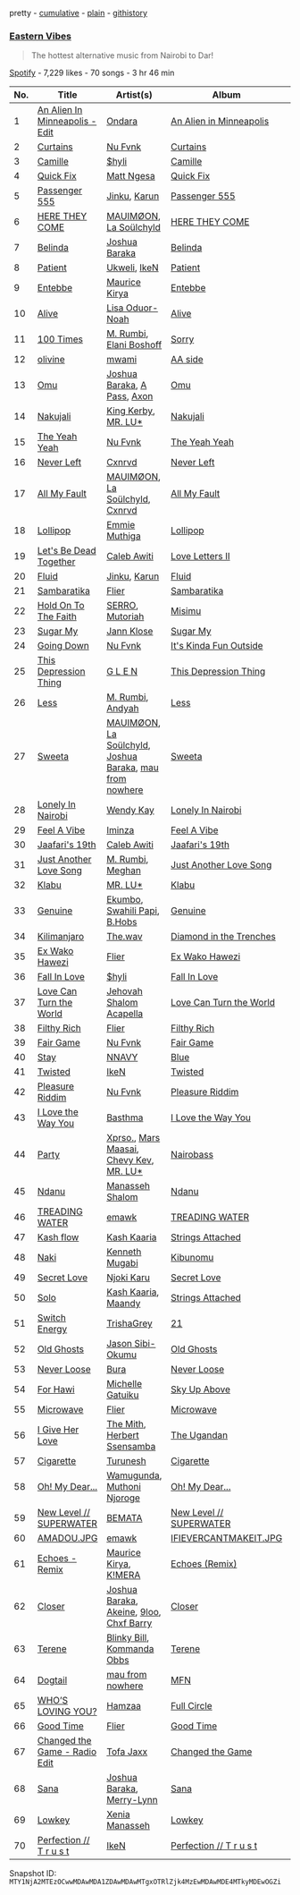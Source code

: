 pretty - [cumulative](/playlists/cumulative/37i9dQZF1DWVkyW4DM7wMY.md) - [plain](/playlists/plain/37i9dQZF1DWVkyW4DM7wMY) - [githistory](https://github.githistory.xyz/mackorone/spotify-playlist-archive/blob/main/playlists/plain/37i9dQZF1DWVkyW4DM7wMY)

### [Eastern Vibes](https://open.spotify.com/playlist/37i9dQZF1DWVkyW4DM7wMY)

> The hottest alternative music from Nairobi to Dar!

[Spotify](https://open.spotify.com/user/spotify) - 7,229 likes - 70 songs - 3 hr 46 min

| No. | Title | Artist(s) | Album | Length |
|---|---|---|---|---|
| 1 | [An Alien In Minneapolis \- Edit](https://open.spotify.com/track/5YhOK0XMfjtW5L42FODqzK) | [Ondara](https://open.spotify.com/artist/33saQZHi434TBuDAXbyU2W) | [An Alien in Minneapolis](https://open.spotify.com/album/0v6BWLBbaTRtVIC2d09Jmk) | 4:19 |
| 2 | [Curtains](https://open.spotify.com/track/25XVan47oOYRQU04LiTfE0) | [Nu Fvnk](https://open.spotify.com/artist/30XGohmPXRz344ZBt74x2R) | [Curtains](https://open.spotify.com/album/0CKUdB8tlCZaoxAVrCYKTI) | 1:50 |
| 3 | [Camille](https://open.spotify.com/track/74DvPOPk92XbKct0MwhCkv) | [$hyli](https://open.spotify.com/artist/1x2yCv1GTPRRYymqPuZGPZ) | [Camille](https://open.spotify.com/album/0TuVjq7KoUQdIEq9agdjFo) | 2:38 |
| 4 | [Quick Fix](https://open.spotify.com/track/77faFjUOgUeEbYTSxSp8Ub) | [Matt Ngesa](https://open.spotify.com/artist/38jStfZwiNvdn1PKt9ma35) | [Quick Fix](https://open.spotify.com/album/4J4Fk7hYiAQjyszRx6HAXV) | 3:13 |
| 5 | [Passenger 555](https://open.spotify.com/track/1uzIRwVybr2mBvJSnQItnQ) | [Jinku](https://open.spotify.com/artist/3gkk18CqFxsmkZkGyYZKqo), [Karun](https://open.spotify.com/artist/50bljU0VZtp2E7nAFRy5pC) | [Passenger 555](https://open.spotify.com/album/5kvhkBw0dqS3hAcpTblmKS) | 3:15 |
| 6 | [HERE THEY COME](https://open.spotify.com/track/5H5eCRqsbOq8BlXgqjXJbu) | [MAUIMØON](https://open.spotify.com/artist/6YrLXeCHt4gjrGx6cLCd4b), [La Soülchyld](https://open.spotify.com/artist/22kR1CajfNQ3ZmPcjKATyV) | [HERE THEY COME](https://open.spotify.com/album/6F7eC5DNJNyX0wsy3Ll7IR) | 2:19 |
| 7 | [Belinda](https://open.spotify.com/track/64C4vezOJyDbudIGxquW89) | [Joshua Baraka](https://open.spotify.com/artist/3sjmAVaeka80SCvK69bedW) | [Belinda](https://open.spotify.com/album/5jHk9XRushK0QWe6yamCPW) | 2:13 |
| 8 | [Patient](https://open.spotify.com/track/7LxVI3obU50YFurUYGp3ih) | [Ukweli](https://open.spotify.com/artist/5I48tG854vS1rY1isuMOgQ), [IkeN](https://open.spotify.com/artist/7CaVQkC4udPIDQmSUrr4t0) | [Patient](https://open.spotify.com/album/2d1a8MNe12RsPe3rhZpGvb) | 2:59 |
| 9 | [Entebbe](https://open.spotify.com/track/7JUJDegbbXHmYLtWIb811E) | [Maurice Kirya](https://open.spotify.com/artist/74irFmh7k7vfTa2QXwI729) | [Entebbe](https://open.spotify.com/album/59vlQB3gPrQV9VLhU120ub) | 3:52 |
| 10 | [Alive](https://open.spotify.com/track/3a1aICYwrm7nwHfFT9Aomm) | [Lisa Oduor\-Noah](https://open.spotify.com/artist/2lzhfTv334wDq7W7tFyJHa) | [Alive](https://open.spotify.com/album/6FPn7GfYm4qUXtlnXp6gLq) | 2:34 |
| 11 | [100 Times](https://open.spotify.com/track/2WgNtC3w0ACWDm7uQax1Hc) | [M\. Rumbi](https://open.spotify.com/artist/6ToQowXRJ5GkBPHDECCEoP), [Elani Boshoff](https://open.spotify.com/artist/5suRdrTilj7Ufg7eAwMnB9) | [Sorry](https://open.spotify.com/album/40i8dEUNnqec3hSKR9UytO) | 2:13 |
| 12 | [olivine](https://open.spotify.com/track/15fDmWe5ofnwmFJWVOT6SZ) | [mwami](https://open.spotify.com/artist/0efcioCBRBzfxRC6Ax0zXq) | [AA side](https://open.spotify.com/album/2zcsqTWzsWlCDn9M2pnzvr) | 3:38 |
| 13 | [Omu](https://open.spotify.com/track/4zP3adRK1v4LD0BZ9nLyVd) | [Joshua Baraka](https://open.spotify.com/artist/3sjmAVaeka80SCvK69bedW), [A Pass](https://open.spotify.com/artist/70FdrG5oIuFyE1eA8HC8XX), [Axon](https://open.spotify.com/artist/3g95XKMEfhHYudfTK9m6Ol) | [Omu](https://open.spotify.com/album/6i4sCnOmNSCkWyrFmPWGv1) | 2:54 |
| 14 | [Nakujali](https://open.spotify.com/track/2d2ogRrGa1wLEkRXiUwB7a) | [King Kerby](https://open.spotify.com/artist/7G7OkIfv61UXFzxzdyVA4Z), [MR\. LU\*](https://open.spotify.com/artist/05KD4zm2D3CbvjIgylLTTF) | [Nakujali](https://open.spotify.com/album/24ltQJTER5RRMF0zrK90wu) | 2:09 |
| 15 | [The Yeah Yeah](https://open.spotify.com/track/24pqG5Vg6ImGrIPlWrlfLe) | [Nu Fvnk](https://open.spotify.com/artist/30XGohmPXRz344ZBt74x2R) | [The Yeah Yeah](https://open.spotify.com/album/3CYD922quLZEwzqvSokO0I) | 2:19 |
| 16 | [Never Left](https://open.spotify.com/track/5NmZh4HWwcrABFobXleIF6) | [Cxnrvd](https://open.spotify.com/artist/2hgk9A3fWriCu0wZQkUuwQ) | [Never Left](https://open.spotify.com/album/1S9nZvo7L2skkCIx6QxlNN) | 2:52 |
| 17 | [All My Fault](https://open.spotify.com/track/7cG83GowP42UW1FOecUOe3) | [MAUIMØON](https://open.spotify.com/artist/6YrLXeCHt4gjrGx6cLCd4b), [La Soülchyld](https://open.spotify.com/artist/22kR1CajfNQ3ZmPcjKATyV), [Cxnrvd](https://open.spotify.com/artist/2hgk9A3fWriCu0wZQkUuwQ) | [All My Fault](https://open.spotify.com/album/4MVfWM1J9jPkg8dSExd4hB) | 3:06 |
| 18 | [Lollipop](https://open.spotify.com/track/4UHMy4KxMAAEu4dSSHMe8h) | [Emmie Muthiga](https://open.spotify.com/artist/3C7QGmFonaPwN5s7loihkR) | [Lollipop](https://open.spotify.com/album/5kZxneIXl7kwSMClNweMki) | 3:26 |
| 19 | [Let's Be Dead Together](https://open.spotify.com/track/1I14Z5NNXIdsmjgLi1jBKV) | [Caleb Awiti](https://open.spotify.com/artist/18QJYkUruunLIMqRIC1ljN) | [Love Letters II](https://open.spotify.com/album/4YPEUtBlXYKlVpxAezEElY) | 3:19 |
| 20 | [Fluid](https://open.spotify.com/track/6ujGeCDFqxkzyxLWlKFeGa) | [Jinku](https://open.spotify.com/artist/3gkk18CqFxsmkZkGyYZKqo), [Karun](https://open.spotify.com/artist/50bljU0VZtp2E7nAFRy5pC) | [Fluid](https://open.spotify.com/album/2Gl9K6erA2hugDhU1qqbUC) | 3:19 |
| 21 | [Sambaratika](https://open.spotify.com/track/5JylASyKwZDJl64NjuTfQD) | [Flier](https://open.spotify.com/artist/4GG9mTTEeOa6zUYwO3YmgU) | [Sambaratika](https://open.spotify.com/album/0lIeaCNbdsXfvwaLReYjo8) | 3:03 |
| 22 | [Hold On To The Faith](https://open.spotify.com/track/6M2SvwjsfkfQNncdSj1TAh) | [SERRO](https://open.spotify.com/artist/4r3svQfFw0Ae5GMplY92u9), [Mutoriah](https://open.spotify.com/artist/2eAAis6wgQ4My2ixOkGRaD) | [Misimu](https://open.spotify.com/album/68CvaHEB0uNEYLKUCosqYH) | 4:06 |
| 23 | [Sugar My](https://open.spotify.com/track/1rkxLO2NKJbQPHJwm6GrRm) | [Jann Klose](https://open.spotify.com/artist/1csVkdRxOIO5TkhZCPQxIR) | [Sugar My](https://open.spotify.com/album/1d8R1bjpHCMEAK3FH9pGEf) | 3:06 |
| 24 | [Going Down](https://open.spotify.com/track/4syW5B9Y9cLyKIBrBxWZrb) | [Nu Fvnk](https://open.spotify.com/artist/30XGohmPXRz344ZBt74x2R) | [It's Kinda Fun Outside](https://open.spotify.com/album/0DRFoYbyCxS0cnA8kSMtd3) | 2:10 |
| 25 | [This Depression Thing](https://open.spotify.com/track/5sdWuECOLbdWDzfYe9qOhm) | [G L E N](https://open.spotify.com/artist/6Zn7q82x0RrkCcxeTQ2t5x) | [This Depression Thing](https://open.spotify.com/album/4yac4Do5pCzuHEGjTgTq0V) | 3:42 |
| 26 | [Less](https://open.spotify.com/track/4RuuafWTVxluP7QgNvlIXE) | [M\. Rumbi](https://open.spotify.com/artist/6ToQowXRJ5GkBPHDECCEoP), [Andyah](https://open.spotify.com/artist/0TEFK09eFLqYTE2fj7xUtX) | [Less](https://open.spotify.com/album/5oiJNwUcVFKzIICaCH0AVo) | 1:25 |
| 27 | [Sweeta](https://open.spotify.com/track/4minQAokut1H7SBwPZKwtg) | [MAUIMØON](https://open.spotify.com/artist/6YrLXeCHt4gjrGx6cLCd4b), [La Soülchyld](https://open.spotify.com/artist/22kR1CajfNQ3ZmPcjKATyV), [Joshua Baraka](https://open.spotify.com/artist/3sjmAVaeka80SCvK69bedW), [mau from nowhere](https://open.spotify.com/artist/7MZ8Hh17R6vfPDn9UCkvuf) | [Sweeta](https://open.spotify.com/album/4yzLR6HrG4b0lzjDqIXq8Y) | 2:47 |
| 28 | [Lonely In Nairobi](https://open.spotify.com/track/6ilStQsc2cozlrjmseAJ7N) | [Wendy Kay](https://open.spotify.com/artist/4xRJ8mtHNzJYvlJbspGFO6) | [Lonely In Nairobi](https://open.spotify.com/album/3O3f7B13CuboRb9Pbv505l) | 3:09 |
| 29 | [Feel A Vibe](https://open.spotify.com/track/3sDAbZpJWBxgxry5ATbW9g) | [Iminza](https://open.spotify.com/artist/6zjQD2awFMEfRnNakBu9Br) | [Feel A Vibe](https://open.spotify.com/album/4EjSGOjlSpwN4Kdv3gvALp) | 2:59 |
| 30 | [Jaafari's 19th](https://open.spotify.com/track/5JyMs4lhBY6IaL45sgVLKi) | [Caleb Awiti](https://open.spotify.com/artist/18QJYkUruunLIMqRIC1ljN) | [Jaafari's 19th](https://open.spotify.com/album/0ai61scImkAr7m5BXocapW) | 3:33 |
| 31 | [Just Another Love Song](https://open.spotify.com/track/20u7hieXi6VV3t6p5s9ggJ) | [M\. Rumbi](https://open.spotify.com/artist/6ToQowXRJ5GkBPHDECCEoP), [Meghan](https://open.spotify.com/artist/48KeNSc5xrQvLgxGxIFvoI) | [Just Another Love Song](https://open.spotify.com/album/532BimGtZfjb35BXOSTnJe) | 2:57 |
| 32 | [Klabu](https://open.spotify.com/track/6QOxa26PnUPC9bxJKWDinP) | [MR\. LU\*](https://open.spotify.com/artist/05KD4zm2D3CbvjIgylLTTF) | [Klabu](https://open.spotify.com/album/6QP1Xlw0ufY3bsCmaMz8im) | 2:08 |
| 33 | [Genuine](https://open.spotify.com/track/5pM1WfOZrSWWhap2LbUeIq) | [Ekumbo](https://open.spotify.com/artist/1a40Z4TMkLys2UVlxDXPT7), [Swahili Papi](https://open.spotify.com/artist/66HNxzGcmvdYQD36Pcg0Di), [B.Hobs](https://open.spotify.com/artist/6j4XLopWlHMQqAR92RvI53) | [Genuine](https://open.spotify.com/album/2hDhraboxuNWVKTbg1sf0x) | 2:56 |
| 34 | [Kilimanjaro](https://open.spotify.com/track/72Y9SizWSPb9Xnn9SEmRgH) | [The.wav](https://open.spotify.com/artist/1OiTKR7t69UAVnJYfbOPf4) | [Diamond in the Trenches](https://open.spotify.com/album/0KzqafoJtX1JeWzQwS2K47) | 5:08 |
| 35 | [Ex Wako Hawezi](https://open.spotify.com/track/3lHMAXPEoikE95Diavz31s) | [Flier](https://open.spotify.com/artist/4GG9mTTEeOa6zUYwO3YmgU) | [Ex Wako Hawezi](https://open.spotify.com/album/1Dc1YLXcQXRuNn55VaWxGc) | 3:48 |
| 36 | [Fall In Love](https://open.spotify.com/track/35meyoYQd5k0mDKpk6RlAW) | [$hyli](https://open.spotify.com/artist/1x2yCv1GTPRRYymqPuZGPZ) | [Fall In Love](https://open.spotify.com/album/1Ity1cTX8gNylmJi5CNtcf) | 1:14 |
| 37 | [Love Can Turn the World](https://open.spotify.com/track/7kZ3BiNXRDwXUpKWInpkBU) | [Jehovah Shalom Acapella](https://open.spotify.com/artist/0O7IVIdPRDMFsuhu5GS7ZL) | [Love Can Turn the World](https://open.spotify.com/album/1kvwgPA8Rr7AV7IKF7SsVK) | 3:11 |
| 38 | [Filthy Rich](https://open.spotify.com/track/0HRJK34PPIPWu3mEQHgDD9) | [Flier](https://open.spotify.com/artist/4GG9mTTEeOa6zUYwO3YmgU) | [Filthy Rich](https://open.spotify.com/album/2xWZiT64H6JH8NSV3kHs0l) | 2:46 |
| 39 | [Fair Game](https://open.spotify.com/track/0N6jiFbnIPADb0ywO2Chqs) | [Nu Fvnk](https://open.spotify.com/artist/30XGohmPXRz344ZBt74x2R) | [Fair Game](https://open.spotify.com/album/1IxoYVkTwUXmMnfnPpxQXo) | 2:12 |
| 40 | [Stay](https://open.spotify.com/track/067TB7SiK4ZRF5hURd2sJh) | [NNAVY](https://open.spotify.com/artist/3X9xtTCJtryAoqsSMKCzXu) | [Blue](https://open.spotify.com/album/3jsEUHsf88LQ49JgTq5AHH) | 4:30 |
| 41 | [Twisted](https://open.spotify.com/track/3yzGebxFtsxeh0iEAgyyUq) | [IkeN](https://open.spotify.com/artist/7CaVQkC4udPIDQmSUrr4t0) | [Twisted](https://open.spotify.com/album/45dLgbt1hpbGuUDpwexuTv) | 4:10 |
| 42 | [Pleasure Riddim](https://open.spotify.com/track/4ev6HfOvSGIWysAYaqyPdS) | [Nu Fvnk](https://open.spotify.com/artist/30XGohmPXRz344ZBt74x2R) | [Pleasure Riddim](https://open.spotify.com/album/5RSh4SiFXncnAnheuqLp7i) | 2:10 |
| 43 | [I Love the Way You](https://open.spotify.com/track/3U2Viddax0wa66Tk1ZG8t3) | [Basthma](https://open.spotify.com/artist/4jvSwAbO6ILO7FO7rZLztv) | [I Love the Way You](https://open.spotify.com/album/5fOaWBfgih3Exwl47hwsZ5) | 2:13 |
| 44 | [Party](https://open.spotify.com/track/5tOjlYLXI4AE864bDVUSPr) | [Xprso.](https://open.spotify.com/artist/1I03YcaWBX2r9nElPWcoH7), [Mars Maasai](https://open.spotify.com/artist/0OiRYxTqTytbs8aZT4I4zY), [Chevy Kev](https://open.spotify.com/artist/7b3Cm19fyzxElci72YY4xQ), [MR\. LU\*](https://open.spotify.com/artist/05KD4zm2D3CbvjIgylLTTF) | [Nairobass](https://open.spotify.com/album/5KMoui4VUMYmpAT10xLjWU) | 3:34 |
| 45 | [Ndanu](https://open.spotify.com/track/6BQHAffEfWfGqZK9WKZGuJ) | [Manasseh Shalom](https://open.spotify.com/artist/0l5DAChk60zrPxl18DGUT7) | [Ndanu](https://open.spotify.com/album/0S5c02uwpmrACcV7UFgm6y) | 3:28 |
| 46 | [TREADING WATER](https://open.spotify.com/track/59uf6SH8YAoiylleU4nQWT) | [emawk](https://open.spotify.com/artist/2zAshenjqDlcL4pudfySBY) | [TREADING WATER](https://open.spotify.com/album/0TQkcyZaYiEoOFzJGoTdlu) | 4:12 |
| 47 | [Kash flow](https://open.spotify.com/track/5F5OaT1YRTUdDc3JaHX4wn) | [Kash Kaaria](https://open.spotify.com/artist/3KUhMnCH2rmkW5jNhW7qoi) | [Strings Attached](https://open.spotify.com/album/3BDQeqmBSiDtgPbKDAhakq) | 3:28 |
| 48 | [Naki](https://open.spotify.com/track/7c2UaLROWqBnj32u6nrNvq) | [Kenneth Mugabi](https://open.spotify.com/artist/439cAFpgGsd10FGSviU0sF) | [Kibunomu](https://open.spotify.com/album/1cc9sKFy3FDPyGzKYSYehp) | 2:46 |
| 49 | [Secret Love](https://open.spotify.com/track/0GtSe2T7ddleLyYRrDQwSF) | [Njoki Karu](https://open.spotify.com/artist/0pGewSIX8FwwBqZLsbDk7F) | [Secret Love](https://open.spotify.com/album/6JwMBgQOEwAhZD6MbH26Bp) | 3:48 |
| 50 | [Solo](https://open.spotify.com/track/3UwxFtfHmrllZzm8bExvRb) | [Kash Kaaria](https://open.spotify.com/artist/3KUhMnCH2rmkW5jNhW7qoi), [Maandy](https://open.spotify.com/artist/3AaXIAk5OkIRmHnoEP4XmP) | [Strings Attached](https://open.spotify.com/album/3BDQeqmBSiDtgPbKDAhakq) | 3:07 |
| 51 | [Switch Energy](https://open.spotify.com/track/7ihOawZIhBgY3txKEIGauf) | [TrishaGrey](https://open.spotify.com/artist/1lKTTkoqEttbG5Tdn9X8Jx) | [21](https://open.spotify.com/album/2KecTQNTYIbN0Fyu6TCl68) | 2:48 |
| 52 | [Old Ghosts](https://open.spotify.com/track/7mdxLKcj9fgsMPy3pJhadc) | [Jason Sibi\-Okumu](https://open.spotify.com/artist/62RxzBJ449g8jS0gZp4X06) | [Old Ghosts](https://open.spotify.com/album/0L2hcwVhhMdCrT2WDxNJor) | 2:51 |
| 53 | [Never Loose](https://open.spotify.com/track/3W7ZhocyMpK2b4MxwbpGu5) | [Bura](https://open.spotify.com/artist/368JQ3ZxIJ55JQaKaGdh8k) | [Never Loose](https://open.spotify.com/album/3AnUhJWeLVlQ1hD16fQ4bC) | 3:15 |
| 54 | [For Hawi](https://open.spotify.com/track/0sa9IqP77NArCvVe1MkdBp) | [Michelle Gatuiku](https://open.spotify.com/artist/04KS7CODE7DDZ3VvgRrbiT) | [Sky Up Above](https://open.spotify.com/album/4BguiMoE15dCHo5mG2tMv0) | 6:34 |
| 55 | [Microwave](https://open.spotify.com/track/34vw8DKn7RIcoC7igRqUGC) | [Flier](https://open.spotify.com/artist/4GG9mTTEeOa6zUYwO3YmgU) | [Microwave](https://open.spotify.com/album/5ozHQm7hB3VlhMz1wIfm1E) | 2:45 |
| 56 | [I Give Her Love](https://open.spotify.com/track/6haw04b2NBB93aG0xeuZ5c) | [The Mith](https://open.spotify.com/artist/1xGpeTWvpYbkDTpP5dXyNf), [Herbert Ssensamba](https://open.spotify.com/artist/551y4ECPYt7eD0EIlew8sg) | [The Ugandan](https://open.spotify.com/album/3oyokB16SXiEeZybhCS2V8) | 4:38 |
| 57 | [Cigarette](https://open.spotify.com/track/5NLPsDXx7q3zZFbFv5pdeQ) | [Turunesh](https://open.spotify.com/artist/7jsrAZ7VOhvG48hjxVaIkv) | [Cigarette](https://open.spotify.com/album/7lVfpqQNDnvujR82cyXFOd) | 4:13 |
| 58 | [Oh! My Dear...](https://open.spotify.com/track/28HrRHjy9GDMcHjOzLMOVE) | [Wamugunda](https://open.spotify.com/artist/2Mj0SBavSxKCv3MMUfvBEP), [Muthoni Njoroge](https://open.spotify.com/artist/3UmkRFAyY476ELymys1RUP) | [Oh! My Dear...](https://open.spotify.com/album/6Is4wsIEwh0xT5FZ9aRnaI) | 6:39 |
| 59 | [New Level // SUPERWATER](https://open.spotify.com/track/0wIDhVcSIKvB8zxpfJc9dC) | [BEMATA](https://open.spotify.com/artist/795rusHeDFKZwVrgmzx87x) | [New Level // SUPERWATER](https://open.spotify.com/album/2N0k8TVpxu2uZuR3C0tQHH) | 3:20 |
| 60 | [AMADOU.JPG](https://open.spotify.com/track/4mchgg9m8p0F4pgTx2jD7C) | [emawk](https://open.spotify.com/artist/2zAshenjqDlcL4pudfySBY) | [IFIEVERCANTMAKEIT.JPG](https://open.spotify.com/album/5EUP2zubhoYrkO9kGFgIfd) | 5:41 |
| 61 | [Echoes \- Remix](https://open.spotify.com/track/3B7XQSWXPAsz50D3NZTmZi) | [Maurice Kirya](https://open.spotify.com/artist/74irFmh7k7vfTa2QXwI729), [K!MERA](https://open.spotify.com/artist/1C3pCs0DmKTCvmqAJYerKN) | [Echoes \(Remix\)](https://open.spotify.com/album/21mY94BhJNjVcHXuTuBElI) | 2:47 |
| 62 | [Closer](https://open.spotify.com/track/5mCGTPQcA0XK2ApGmIaXx2) | [Joshua Baraka](https://open.spotify.com/artist/3sjmAVaeka80SCvK69bedW), [Akeine](https://open.spotify.com/artist/2RuHphW7LRCASStgHSFmds), [9loo](https://open.spotify.com/artist/3WEhFPBwX2zRE2EL2QrqtE), [Chxf Barry](https://open.spotify.com/artist/4vMmIzBBucgN0Hend2wz0S) | [Closer](https://open.spotify.com/album/3xuJsr75n7P5nlmxOwnMVs) | 3:31 |
| 63 | [Terene](https://open.spotify.com/track/7AWNG9r1Rlv8YdLUd09AKi) | [Blinky Bill](https://open.spotify.com/artist/3knnBcRO5nzDS1GOFhU1ba), [Kommanda Obbs](https://open.spotify.com/artist/1ZfZwBPYz6nAQK4H0Ybd2v) | [Terene](https://open.spotify.com/album/5t5G9vRwwqqaloR0DxSOTD) | 3:27 |
| 64 | [Dogtail](https://open.spotify.com/track/1ziLbRPnlPKu9QeUyl36fx) | [mau from nowhere](https://open.spotify.com/artist/7MZ8Hh17R6vfPDn9UCkvuf) | [MFN](https://open.spotify.com/album/1UbW090je8UnxtjgGphoXy) | 3:36 |
| 65 | [WHO’S LOVING YOU?](https://open.spotify.com/track/0ODyFLoeeVJwWhZCAzLyf1) | [Hamzaa](https://open.spotify.com/artist/3TXjnAw0sg1VVdnR9fGdBs) | [Full Circle](https://open.spotify.com/album/4PhEHRqWfgTnTwDXAVq4SN) | 2:34 |
| 66 | [Good Time](https://open.spotify.com/track/2KPLkdqRCFGEUTjrgsZZ9T) | [Flier](https://open.spotify.com/artist/4GG9mTTEeOa6zUYwO3YmgU) | [Good Time](https://open.spotify.com/album/7KnMVXkbi86J86daq153mC) | 3:00 |
| 67 | [Changed the Game \- Radio Edit](https://open.spotify.com/track/56Lv8Cn8pqBH0Rt8VkwtcR) | [Tofa Jaxx](https://open.spotify.com/artist/1CThfFD9mffbXka0DLLWxq) | [Changed the Game](https://open.spotify.com/album/0ElhbiaJqf836NlDDU1FcG) | 2:12 |
| 68 | [Sana](https://open.spotify.com/track/6cNt6K8BTWyX3ntnMBHjgt) | [Joshua Baraka](https://open.spotify.com/artist/3sjmAVaeka80SCvK69bedW), [Merry\-Lynn](https://open.spotify.com/artist/5SX1BNsF4WtgumEhJ2B9o7) | [Sana](https://open.spotify.com/album/6DIKpG4tLCzL3VXkohDwrR) | 2:43 |
| 69 | [Lowkey](https://open.spotify.com/track/5vftqVHNTFUEYTpqszZi5e) | [Xenia Manasseh](https://open.spotify.com/artist/2J4IvVbi2h1wB2A0p5kd86) | [Lowkey](https://open.spotify.com/album/5SgR3uwNfIzqRhULqPQAAr) | 2:50 |
| 70 | [Perfection // T r u s t](https://open.spotify.com/track/54ohrKq1emSHaPVauPQJl8) | [IkeN](https://open.spotify.com/artist/7CaVQkC4udPIDQmSUrr4t0) | [Perfection // T r u s t](https://open.spotify.com/album/3oJxCtVQHvswZNwWVgKlJh) | 4:00 |

Snapshot ID: `MTY1NjA2MTEzOCwwMDAwMDA1ZDAwMDAwMTgxOTRlZjk4MzEwMDAwMDE4MTkyMDEwOGZi`
